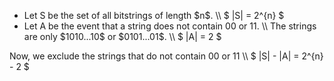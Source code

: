 <ul>
<li> Let S be the set of all bitstrings of length $n$. \\
$ |S| = 2^{n} $
	<li> Let A be the event that a string does not contain 00 or 11. \\
	      The strings are only $1010...10$ or $0101...01$. \\
$ |A| = 2 $
</ul>
Now, we exclude the strings that do not contain 00 or 11 \\
$ |S| - |A| = 2^{n} - 2 $
